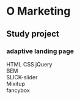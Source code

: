 # O Marketing
## Study project
### adaptive landing page

HTML CSS jQuery<br>
BEM<br>
SLICK-slider<br>
Mixitup<br>
fancybox<br>

